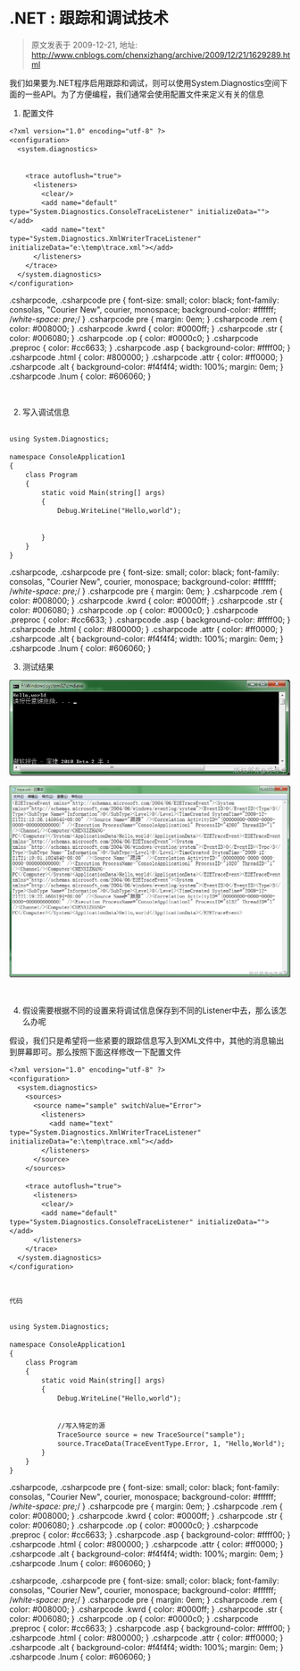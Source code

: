 # .NET : 跟踪和调试技术 
> 原文发表于 2009-12-21, 地址: http://www.cnblogs.com/chenxizhang/archive/2009/12/21/1629289.html 


我们如果要为.NET程序启用跟踪和调试，则可以使用System.Diagnostics空间下面的一些API。为了方便编程，我们通常会使用配置文件来定义有关的信息

 1. 配置文件


```
<?xml version="1.0" encoding="utf-8" ?>
<configuration>
  <system.diagnostics>

    
    <trace autoflush="true">
      <listeners>
        <clear/>
        <add name="default" type="System.Diagnostics.ConsoleTraceListener" initializeData=""></add>
        <add name="text" type="System.Diagnostics.XmlWriterTraceListener" initializeData="e:\temp\trace.xml"></add>
      </listeners>
    </trace>
  </system.diagnostics>
</configuration>
```

.csharpcode, .csharpcode pre
{
 font-size: small;
 color: black;
 font-family: consolas, "Courier New", courier, monospace;
 background-color: #ffffff;
 /*white-space: pre;*/
}
.csharpcode pre { margin: 0em; }
.csharpcode .rem { color: #008000; }
.csharpcode .kwrd { color: #0000ff; }
.csharpcode .str { color: #006080; }
.csharpcode .op { color: #0000c0; }
.csharpcode .preproc { color: #cc6633; }
.csharpcode .asp { background-color: #ffff00; }
.csharpcode .html { color: #800000; }
.csharpcode .attr { color: #ff0000; }
.csharpcode .alt 
{
 background-color: #f4f4f4;
 width: 100%;
 margin: 0em;
}
.csharpcode .lnum { color: #606060; }

 


2. 写入调试信息


```

using System.Diagnostics;

namespace ConsoleApplication1
{
    class Program
    {
        static void Main(string[] args)
        {
            Debug.WriteLine("Hello,world");

            
        }
    }
}

```


.csharpcode, .csharpcode pre
{
 font-size: small;
 color: black;
 font-family: consolas, "Courier New", courier, monospace;
 background-color: #ffffff;
 /*white-space: pre;*/
}
.csharpcode pre { margin: 0em; }
.csharpcode .rem { color: #008000; }
.csharpcode .kwrd { color: #0000ff; }
.csharpcode .str { color: #006080; }
.csharpcode .op { color: #0000c0; }
.csharpcode .preproc { color: #cc6633; }
.csharpcode .asp { background-color: #ffff00; }
.csharpcode .html { color: #800000; }
.csharpcode .attr { color: #ff0000; }
.csharpcode .alt 
{
 background-color: #f4f4f4;
 width: 100%;
 margin: 0em;
}
.csharpcode .lnum { color: #606060; }




3. 测试结果


[![image](./images/1629289-image_thumb_1.png "image")](http://images.cnblogs.com/cnblogs_com/chenxizhang/WindowsLiveWriter/c0a2dd89ac59.NET_12EC5/image_4.png) 


[![image](./images/1629289-image_thumb_2.png "image")](http://images.cnblogs.com/cnblogs_com/chenxizhang/WindowsLiveWriter/c0a2dd89ac59.NET_12EC5/image_6.png) 


 


4. 假设需要根据不同的设置来将调试信息保存到不同的Listener中去，那么该怎么办呢


假设，我们只是希望将一些紧要的跟踪信息写入到XML文件中，其他的消息输出到屏幕即可。那么按照下面这样修改一下配置文件


```
<?xml version="1.0" encoding="utf-8" ?>
<configuration>
  <system.diagnostics>
    <sources>
      <source name="sample" switchValue="Error">
        <listeners>
          <add name="text" type="System.Diagnostics.XmlWriterTraceListener" initializeData="e:\temp\trace.xml"></add>
        </listeners>
      </source>
    </sources>

    <trace autoflush="true">
      <listeners>
        <clear/>
        <add name="default" type="System.Diagnostics.ConsoleTraceListener" initializeData=""></add>
      </listeners>
    </trace>
  </system.diagnostics>
</configuration>
```

```
 
```

```
代码
```

```

using System.Diagnostics;

namespace ConsoleApplication1
{
    class Program
    {
        static void Main(string[] args)
        {
            Debug.WriteLine("Hello,world");


            //写入特定的源
            TraceSource source = new TraceSource("sample");
            source.TraceData(TraceEventType.Error, 1, "Hello,World");
        }
    }
}

```

.csharpcode, .csharpcode pre
{
 font-size: small;
 color: black;
 font-family: consolas, "Courier New", courier, monospace;
 background-color: #ffffff;
 /*white-space: pre;*/
}
.csharpcode pre { margin: 0em; }
.csharpcode .rem { color: #008000; }
.csharpcode .kwrd { color: #0000ff; }
.csharpcode .str { color: #006080; }
.csharpcode .op { color: #0000c0; }
.csharpcode .preproc { color: #cc6633; }
.csharpcode .asp { background-color: #ffff00; }
.csharpcode .html { color: #800000; }
.csharpcode .attr { color: #ff0000; }
.csharpcode .alt 
{
 background-color: #f4f4f4;
 width: 100%;
 margin: 0em;
}
.csharpcode .lnum { color: #606060; }

.csharpcode, .csharpcode pre
{
 font-size: small;
 color: black;
 font-family: consolas, "Courier New", courier, monospace;
 background-color: #ffffff;
 /*white-space: pre;*/
}
.csharpcode pre { margin: 0em; }
.csharpcode .rem { color: #008000; }
.csharpcode .kwrd { color: #0000ff; }
.csharpcode .str { color: #006080; }
.csharpcode .op { color: #0000c0; }
.csharpcode .preproc { color: #cc6633; }
.csharpcode .asp { background-color: #ffff00; }
.csharpcode .html { color: #800000; }
.csharpcode .attr { color: #ff0000; }
.csharpcode .alt 
{
 background-color: #f4f4f4;
 width: 100%;
 margin: 0em;
}
.csharpcode .lnum { color: #606060; }
